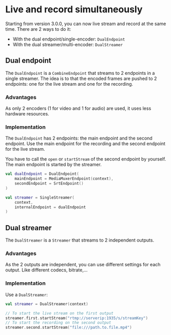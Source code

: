 # Live and record simultaneously

Starting from version 3.0.0, you can now live stream and record at the same time. There are 2 ways
to do it:

- With the dual endpoint/single-encoder: `DualEndpoint`
- With the dual streamer/multi-encoder: `DualStreamer`

## Dual endpoint

The `DualEndpoint` is a `CombineEndpoint` that streams to 2 endpoints in a single streamer. The idea
is to that the encoded frames are pushed to 2 endpoints: one for the live stream and one for the
recording.

### Advantages

As only 2 encoders (1 for video and 1 for audio) are used, it uses less hardware resources.

### Implementation

The `DualEndpoint` has 2 endpoints: the main endpoint and the second endpoint.
Use the main endpoint for the recording and the second endpoint for the live stream.

You have to call the `open` or `startStream` of the second endpoint by yourself. The main endpoint
is started by the streamer.

```kotlin
val dualEndpoint = DualEndpoint(
    mainEndpoint = MediaMuxerEndpoint(context),
    secondEndpoint = SrtEndpoint()
)

val streamer = SingleStreamer(
    context,
    internalEndpoint = dualEndpoint
)
```

## Dual streamer

The `DualStreamer` is a `Streamer` that streams to 2 independent outputs.

### Advantages

As the 2 outputs are independent, you can use different settings for each output. Like different
codecs, bitrate,...

### Implementation

Use a `DualStreamer`:

```kotlin
val streamer = DualStreamer(context)

// To start the live stream on the first output
streamer.first.startStream("rtmp://serverip:1935/s/streamKey")
// To start the recording on the second output
streamer.second.startStream("file:///path.to.file.mp4")
```